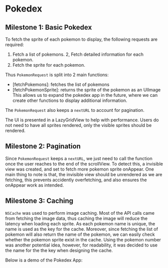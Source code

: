 # Pokedex

## Milestone 1: Basic Pokedex

To fetch the sprite of each pokemon to display, the following requests are required:
1. Fetch a list of pokemons.
2, Fetch detailed information for each pokemon.
3. Fetch the sprite for each pokemon.

Thus `PokemonRequest` is split into 2 main functions: 
- [fetchPokemons]: fetches the list of pokemons
- [fetchPokemonSprite]: returns the sprite of the pokemon as an UIImage
This allows us to expand the pokedex app in the future, where we can create other functions to display additional information.

The `PokemonRequest` also keeps a `nextURL` to account for pagination.

The UI is presented in a LazyGridView to help with performance. Users do not need to have all sprites rendered, only the visible sprites should be rendered.

## Milestone 2: Pagination

Since `PokemonRequest` keeps a `nextURL`, we just need to  call the function once the user reaches to the end of the scrollView. To detect this, a invisible view was created, and set to fetch more pokemon sprite onAppear. One main thing to note is that, the invisible view should be unrendered as we are fetching, this prevents accidently overfetching, and also ensures the onAppear work as intended.

## Milestone 3: Caching

`NSCache` was used to perform image caching. Most of the API calls came from fetching the image data, thus caching the image will reduce the latency when loading each sprite. As each pokemon name is unique, the name is used as the key for the cache. Moreover, since fetching the list of pokemon will also return the name of the pokemon, we can easily check whether the pokemon sprite exist in the cache. Using the pokemon number was another potential idea, however, for readability, it was decided to use the name for the the key when designing the cache.

Below is a demo of the Pokedex App:
